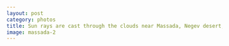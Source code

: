 ```yaml
---
layout: post
category: photos
title: Sun rays are cast through the clouds near Massada, Negev desert, Israel.
image: massada-2
---
```

